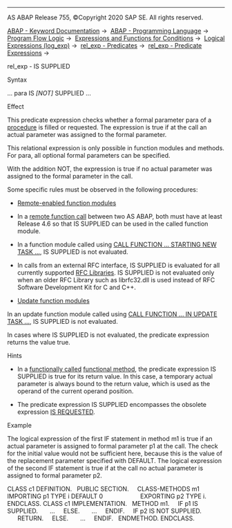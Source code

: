   

* * *

AS ABAP Release 755, ©Copyright 2020 SAP SE. All rights reserved.

[ABAP - Keyword Documentation](javascript:call_link\('abenabap.htm'\)) →  [ABAP - Programming Language](javascript:call_link\('abenabap_reference.htm'\)) →  [Program Flow Logic](javascript:call_link\('abenabap_flow_logic.htm'\)) →  [Expressions and Functions for Conditions](javascript:call_link\('abenlogical_expr_func.htm'\)) →  [Logical Expressions (log\_exp)](javascript:call_link\('abenlogexp.htm'\)) →  [rel\_exp - Predicates](javascript:call_link\('abenpredicate.htm'\)) →  [rel\_exp - Predicate Expressions](javascript:call_link\('abenpredicate_expressions.htm'\)) → 

rel\_exp - IS SUPPLIED

Syntax

... para IS *\[*NOT*\]* SUPPLIED ...

Effect

This predicate expression checks whether a formal parameter para of a [procedure](javascript:call_link\('abenprocedure_glosry.htm'\) "Glossary Entry") is filled or requested. The expression is true if at the call an actual parameter was assigned to the formal parameter.

This relational expression is only possible in function modules and methods. For para, all optional formal parameters can be specified.

With the addition NOT, the expression is true if no actual parameter was assigned to the formal parameter in the call.

Some specific rules must be observed in the following procedures:

-   [Remote-enabled function modules](javascript:call_link\('abenremote_enabled_fm_glosry.htm'\) "Glossary Entry")

-   In a [remote function call](javascript:call_link\('abapcall_function_destination-.htm'\)) between two AS ABAP, both must have at least Release 4.6 so that IS SUPPLIED can be used in the called function module.

-   In a function module called using [CALL FUNCTION ... STARTING NEW TASK ...](javascript:call_link\('abapcall_function_starting.htm'\)), IS SUPPLIED is not evaluated.

-   In calls from an external RFC interface, IS SUPPLIED is evaluated for all currently supported [RFC Libraries](javascript:call_link\('abenrfc_interface.htm'\)). IS SUPPLIED is not evaluated only when an older RFC Library such as librfc32.dll is used instead of RFC Software Development Kit for C and C++.

-   [Update function modules](javascript:call_link\('abenupdate_function_module_glosry.htm'\) "Glossary Entry")

In an update function module called using [CALL FUNCTION ... IN UPDATE TASK ...](javascript:call_link\('abapcall_function_update.htm'\)), IS SUPPLIED is not evaluated.

In cases where IS SUPPLIED is not evaluated, the predicate expression returns the value true.

Hints

-   In a [functionally called](javascript:call_link\('abenfunctional_method_call_glosry.htm'\) "Glossary Entry") [functional method](javascript:call_link\('abenfunctional_method_glosry.htm'\) "Glossary Entry"), the predicate expression IS SUPPLIED is true for its return value. In this case, a temporary actual parameter is always bound to the return value, which is used as the operand of the current operand position.

-   The predicate expression IS SUPPLIED encompasses the obsolete expression [IS REQUESTED](javascript:call_link\('abenlogexp_requested.htm'\)).

Example

The logical expression of the first IF statement in method m1 is true if an actual parameter is assigned to formal parameter p1 at the call. The check for the initial value would not be sufficient here, because this is the value of the replacement parameter specified with DEFAULT. The logical expression of the second IF statement is true if at the call no actual parameter is assigned to formal parameter p2.

CLASS c1 DEFINITION.
  PUBLIC SECTION.
    CLASS-METHODS m1 IMPORTING p1 TYPE i DEFAULT 0
                     EXPORTING p2 TYPE i.
ENDCLASS.
CLASS c1 IMPLEMENTATION.
  METHOD m1.
    IF p1 IS SUPPLIED.
      ...
    ELSE.
      ...
    ENDIF.
    IF p2 IS NOT SUPPLIED.
      RETURN.
    ELSE.
      ...
    ENDIF.
  ENDMETHOD.
ENDCLASS.